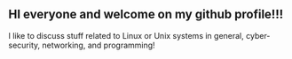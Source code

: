 ## HI everyone and welcome on my github profile!!!
I like to discuss stuff related to Linux or Unix systems in general, cyber-security, networking, and programming!

